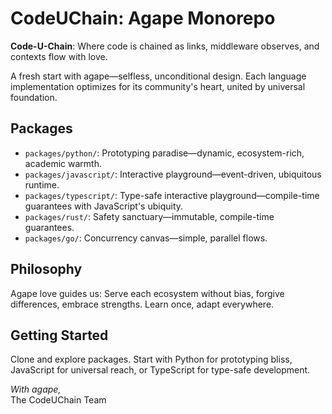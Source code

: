 # CodeUChain: Agape Monorepo

**Code-U-Chain**: Where code is chained as links, middleware observes, and contexts flow with love.

A fresh start with agape—selfless, unconditional design. Each language implementation optimizes for its community's heart, united by universal foundation.

## Packages
- `packages/python/`: Prototyping paradise—dynamic, ecosystem-rich, academic warmth.
- `packages/javascript/`: Interactive playground—event-driven, ubiquitous runtime.
- `packages/typescript/`: Type-safe interactive playground—compile-time guarantees with JavaScript's ubiquity.
- `packages/rust/`: Safety sanctuary—immutable, compile-time guarantees.
- `packages/go/`: Concurrency canvas—simple, parallel flows.

## Philosophy
Agape love guides us: Serve each ecosystem without bias, forgive differences, embrace strengths. Learn once, adapt everywhere.

## Getting Started
Clone and explore packages. Start with Python for prototyping bliss, JavaScript for universal reach, or TypeScript for type-safe development.

*With agape,*  
The CodeUChain Team